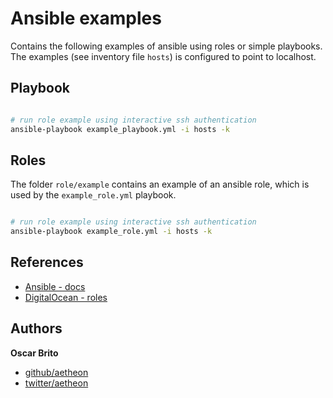 # Ansible examples

Contains the following examples of ansible using roles or simple playbooks. The examples (see inventory file ```hosts```) is 
configured to point to localhost.

## Playbook

```sh

# run role example using interactive ssh authentication
ansible-playbook example_playbook.yml -i hosts -k

```

## Roles

The folder ``role/example`` contains an example of an ansible role, which is used by 
the ```example_role.yml``` playbook.

```sh

# run role example using interactive ssh authentication
ansible-playbook example_role.yml -i hosts -k

```

## References

* [Ansible - docs](http://docs.ansible.com/)
* [DigitalOcean - roles](https://www.digitalocean.com/community/tutorials/how-to-use-ansible-roles-to-abstract-your-infrastructure-environment)

## Authors

**Oscar Brito**

+ [github/aetheon](https://github.com/aetheon)
+ [twitter/aetheon](http://twitter.com/aetheon)
